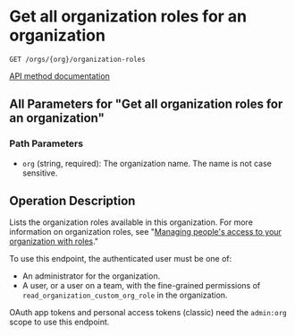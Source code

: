 # Get all organization roles for an organization

`GET /orgs/{org}/organization-roles`

[API method documentation](https://docs.github.com/rest/orgs/organization-roles#get-all-organization-roles-for-an-organization)

## All Parameters for "Get all organization roles for an organization"

### Path Parameters

- `org` (string, required): The organization name. The name is not case sensitive.

## Operation Description

Lists the organization roles available in this organization. For more information on organization roles, see "[Managing people's access to your organization with roles](https://docs.github.com/organizations/managing-peoples-access-to-your-organization-with-roles/about-custom-organization-roles)."

To use this endpoint, the authenticated user must be one of:

- An administrator for the organization.
- A user, or a user on a team, with the fine-grained permissions of `read_organization_custom_org_role` in the organization.

OAuth app tokens and personal access tokens (classic) need the `admin:org` scope to use this endpoint.
